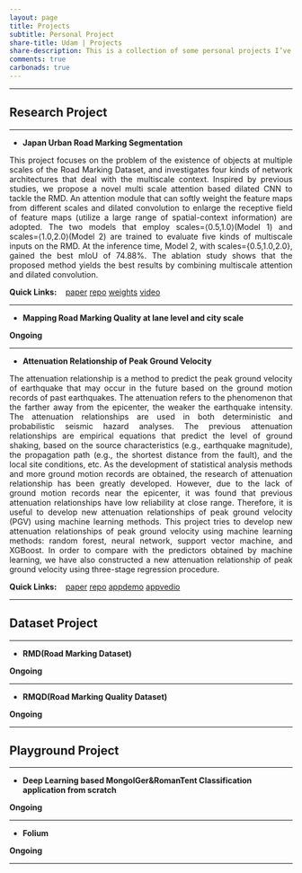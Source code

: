 ```yaml
---
layout: page
title: Projects
subtitle: Personal Project
share-title: Udam | Projects
share-description: This is a collection of some personal projects I’ve worked on.
comments: true
carbonads: true
---
```


---
## Research Project
---

- **Japan Urban Road Marking Segmentation**

<p align = "justify">
This project focuses on the problem of the existence of objects at multiple scales of the Road Marking Dataset, and investigates four kinds of network architectures that deal with the multiscale context. Inspired by previous studies, we propose a novel multi scale attention based dilated CNN to tackle the RMD. An attention module that can softly weight the feature maps from different scales and dilated convolution to enlarge the receptive field of feature maps (utilize a large range of spatial-context information) are adopted. The two models that employ scales=⟨0.5,1.0⟩(Model 1) and scales=⟨1.0,2.0⟩(Model 2) are trained to evaluate five kinds of multiscale inputs on the RMD. At the inference time, Model 2, with scales={0.5,1.0,2.0}, gained the best mIoU of 74.88%. The ablation study shows that the proposed method yields the best results by combining multiscale attention and dilated convolution. 
</p>

<div style="text-align:left">
<strong>Quick Links:</strong> &nbsp;&nbsp; 
<a href="https://www.mdpi.com/2072-4292/14/18/4508/htm" role="button" class="btn btn-success">paper</a> 
<a href="https://github.com/chiba1sonny/Semantic-Segmentation-for-RMD" role="button" class="btn btn-success">repo</a>
<a href="https://drive.google.com/drive/folders/1pmXiESzzMOLccxzZls_VDpAjdJ3bc2cA?usp=sharing" role="button" class="btn btn-success">weights</a> 
<a href="https://www.youtube.com/watch?v=9xcYjRMyXr4" role="button" class="btn btn-success">video</a> 
</div>

---
- **Mapping Road Marking Quality at lane level and city scale**

**Ongoing**

---
- **Attenuation Relationship of Peak Ground Velocity**

<p align = "justify">
The attenuation relationship is a method to predict the peak ground velocity of earthquake that may occur in the future based on the ground motion records of past earthquakes. The attenuation refers to the phenomenon that the farther away from the epicenter, the weaker the earthquake intensity. The attenuation relationships are used in both deterministic and probabilistic seismic hazard analyses. The previous attenuation relationships are empirical equations that predict the level of ground shaking, based on the source characteristics (e.g., earthquake magnitude), the propagation path (e.g., the shortest distance from the fault), and the local site conditions, etc. As the development of statistical analysis methods and more ground motion records are obtained, the research of attenuation relationship has been greatly developed. However, due to the lack of ground motion records near the epicenter, it was found that previous attenuation relationships have low reliability at close range. Therefore, it is useful to develop new attenuation relationships of peak ground velocity (PGV) using machine learning methods. This project tries to develop new attenuation relationships of peak ground velocity using machine learning methods: random forest, neural network, support vector machine, and XGBoost. In order to compare with the predictors obtained by machine learning, we have also constructed a new attenuation relationship of peak ground velocity using three-stage regression procedure.
</p>

<div style="text-align:left">
<strong>Quick Links:</strong> &nbsp;&nbsp; 
<a href="https://arxiv.org/abs/2111.00220" role="button" role="button" class="btn btn-success">paper</a> 
<a href="https://github.com/chiba1sonny/Pgv-attenuation-" role="button" class="btn btn-success">repo</a>
<a href="https://github.com/chiba1sonny/PGV-Prediction-Streamlit-demo" role="button" class="btn btn-success">appdemo</a>
<a href="https://www.youtube.com/watch?v=s9H_JmGt-DQ" role="button" class="btn btn-success">appvedio</a>
</div>

---

## Dataset Project

---

- **RMD(Road Marking Dataset)**

**Ongoing**

---

- **RMQD(Road Marking Quality Dataset)**

**Ongoing**

---

## Playground Project

---

- **Deep Learning based MongolGer&RomanTent Classification application from scratch**

**Ongoing**

---

- **Folium**

**Ongoing**

---
